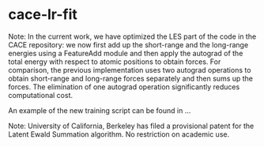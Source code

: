 # cace-lr-fit

Note: 
In the current work, we have optimized the LES part of the code in the CACE repository: we now first add up the short-range and the long-range energies using a FeatureAdd module and then apply the autograd of the total energy with respect to atomic positions to obtain forces. 
For comparison, the previous implementation uses two autograd operations to obtain short-range and long-range forces separately and then sums up the forces.
The elimination of one autograd operation significantly reduces computational cost.

An example of the new training script can be found in ...

Note: University of California, Berkeley has filed a provisional patent for the Latent Ewald Summation algorithm. No restriction on academic use.
